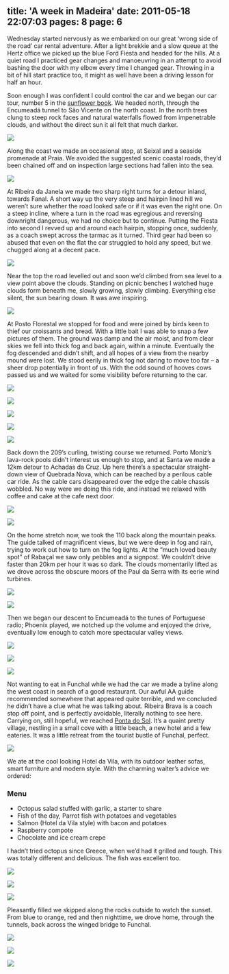 title: 'A week in Madeira'
date: 2011-05-18 22:07:03
pages: 8
page: 6
---

Wednesday started nervously as we embarked on our great ‘wrong side of the road’ car rental adventure. After a light brekkie and a slow queue at the Hertz office we picked up the blue Ford Fiesta and headed for the hills. At a quiet road I practiced gear changes and manoeuvring in an attempt to avoid bashing the door with my elbow every time I changed gear. Throwing in a bit of hill start practice too, it might as well have been a driving lesson for half an hour.

Soon enough I was confident I could control the car and we began our car tour, number 5 in the [sunflower book](http://amzn.to/mcTwRT "Read reviews on Amazon"). We headed north, through the Encumeadá tunnel to São Vicente on the north coast. In the north trees clung to steep rock faces and natural waterfalls flowed from impenetrable clouds, and without the direct sun it all felt that much darker.

[![](http://host.trivialbeing.org/up/small/madeira-083-waterfalls.jpg)](http://host.trivialbeing.org/up/madeira-083-waterfalls.jpg)

Along the coast we made an occasional stop, at Seixal and a seaside promenade at Praia. We avoided the suggested scenic coastal roads, they’d been chained off and on inspection large sections had fallen into the sea.

[![](http://host.trivialbeing.org/up/small/madeira-084-samantha.jpg)](http://host.trivialbeing.org/up/madeira-084-samantha.jpg)

At Ribeira da Janela we made two sharp right turns for a detour inland, towards Fanal. A short way up the very steep and hairpin lined hill we weren’t sure whether the road looked safe or if it was even the right one. On a steep incline, where a turn in the road was egregious and reversing downright dangerous, we had no choice but to continue. Putting the Fiesta into second I revved up and around each hairpin, stopping once, suddenly, as a coach swept across the tarmac as it turned. Third gear had been so abused that even on the flat the car struggled to hold any speed, but we chugged along at a decent pace.

[![](http://host.trivialbeing.org/up/small/madeira-085-north-east-view.jpg)](http://host.trivialbeing.org/up/madeira-085-north-east-view.jpg)

Near the top the road levelled out and soon we’d climbed from sea level to a view point above the clouds. Standing on picnic benches I watched huge clouds form beneath me, slowly growing, slowly climbing. Everything else silent, the sun bearing down. It was awe inspiring.

[![](http://host.trivialbeing.org/up/small/madeira-087-driving-to-fanal.jpg)](http://host.trivialbeing.org/up/madeira-087-driving-to-fanal.jpg)

At Posto Florestal we stopped for food and were joined by birds keen to thief our croissants and bread. With a little bait I was able to snap a few pictures of them.
The ground was damp and the air moist, and from clear skies we fell into thick fog and back again, within a minute. Eventually the fog descended and didn’t shift, and all hopes of a view from the nearby mound were lost. We stood eerily in thick fog not daring to move too far – a sheer drop potentially in front of us. With the odd sound of hooves cows passed us and we waited for some visibility before returning to the car.

[![](http://host.trivialbeing.org/up/small/madeira-088-bird-feed.jpg)](http://host.trivialbeing.org/up/madeira-088-bird-feed.jpg)

[![](http://host.trivialbeing.org/up/small/madeira-091-bird.jpg)](http://host.trivialbeing.org/up/madeira-091-bird.jpg)

[![](http://host.trivialbeing.org/up/small/madeira-092-sudden-fog.jpg)](http://host.trivialbeing.org/up/madeira-092-sudden-fog.jpg)

[![](http://host.trivialbeing.org/up/small/madeira-093-foggy-trees.jpg)](http://host.trivialbeing.org/up/madeira-093-foggy-trees.jpg)

[![](http://host.trivialbeing.org/up/small/madeira-094-foggy-trees.jpg)](http://host.trivialbeing.org/up/madeira-094-foggy-trees.jpg)

Back down the 209’s curling, twisting course we returned. Porto Moniz’s lava-rock pools didn’t interest us enough to stop, and at Santa we made a 12km detour to Achadas da Cruz. Up here there’s a spectacular straight-down view of Quebrada Nova, which can be reached by a perilous cable car ride. As the cable cars disappeared over the edge the cable chassis wobbled. No way were we doing this ride, and instead we relaxed with coffee and cake at the cafe next door.

[![](http://host.trivialbeing.org/up/small/madeira-096-hairpin-bends.jpg)](http://host.trivialbeing.org/up/madeira-096-hairpin-bends.jpg)

[![](http://host.trivialbeing.org/up/small/madeira-098-achadas-da-cruz.jpg)](http://host.trivialbeing.org/up/madeira-098-achadas-da-cruz.jpg)

On the home stretch now, we took the 110 back along the mountain peaks. The guide talked of magnificent views, but we were deep in fog and rain, trying to work out how to turn on the fog lights. At the “much loved beauty spot” of Rabaçal we saw only pebbles and a signpost. We couldn’t drive faster than 20km per hour it was so dark. The clouds momentarily lifted as we drove across the obscure moors of the Paul da Serra with its eerie wind turbines.

[![](http://host.trivialbeing.org/up/small/madeira-099-rabacal-wet.jpg)](http://host.trivialbeing.org/up/madeira-099-rabacal-wet.jpg)

[![](http://host.trivialbeing.org/up/small/madeira-100-paul-da-serra.jpg)](http://host.trivialbeing.org/up/madeira-100-paul-da-serra.jpg)

Then we began our descent to Encumeadá to the tunes of Portuguese radio; Phoenix played, we notched up the volume and enjoyed the drive, eventually low enough to catch more spectacular valley views.

[![](http://host.trivialbeing.org/up/small/madeira-103-encumeada.jpg)](http://host.trivialbeing.org/up/madeira-103-encumeada.jpg)

[![](http://host.trivialbeing.org/up/small/madeira-104-resting-at-encumeada.jpg)](http://host.trivialbeing.org/up/madeira-104-resting-at-encumeada.jpg)

[![](http://host.trivialbeing.org/up/small/madeira-105-encumeada-valley.jpg)](http://host.trivialbeing.org/up/madeira-105-encumeada-valley.jpg)

Not wanting to eat in Funchal while we had the car we made a byline along the west coast in search of a good restaurant. Our awful AA guide recommended somewhere that appeared quite terrible, and we concluded he didn’t have a clue what he was talking about. Ribeira Brava is a coach stop off point, and is perfectly avoidable, literally nothing to see here. Carrying on, still hopeful, we reached [Ponta do Sol](http://www.dpbolvw.net/click-2796858-10780389?url=http://www.hotels.com/de1058278/hotels-ponta-do-sol-portugal/ "Hotels in Ponta do Sol"). It’s a quaint pretty village, nestling in a small cove with a little beach, a new hotel and a few eateries. It was a little retreat from the tourist bustle of Funchal, perfect.

[![](http://host.trivialbeing.org/up/small/madeira-122-hotel-da-vila.jpg)](http://host.trivialbeing.org/up/madeira-122-hotel-da-vila.jpg)

We ate at the cool looking Hotel da Vila, with its outdoor leather sofas, smart furniture and modern style. With the charming waiter’s advice we ordered:

<div class="menu">

### Menu

*   Octopus salad stuffed with garlic, a starter to share
*   Fish of the day, Parrot fish with potatoes and vegetables
*   Salmon (Hotel da Vila style) with bacon and potatoes
*   Raspberry compote
*   Chocolate and ice cream crepe
</div>

I hadn’t tried octopus since Greece, when we’d had it grilled and tough. This was totally different and delicious. The fish was excellent too.

[![](http://host.trivialbeing.org/up/small/madeira-113-octopus-salad.jpg)](http://host.trivialbeing.org/up/madeira-113-octopus-salad.jpg)

[![](http://host.trivialbeing.org/up/small/madeira-114-salmon-hotel-da-vila.jpg)](http://host.trivialbeing.org/up/madeira-114-salmon-hotel-da-vila.jpg)

[![](http://host.trivialbeing.org/up/small/madeira-121-paul-and-sam.jpg)](http://host.trivialbeing.org/up/madeira-121-paul-and-sam.jpg)

Pleasantly filled we skipped along the rocks outside to watch the sunset. From blue to orange, red and then nighttime, we drove home, through the tunnels, back across the winged bridge to Funchal.

[![](http://host.trivialbeing.org/up/small/madeira-118-samantha.jpg)](http://host.trivialbeing.org/up/madeira-118-samantha.jpg)

[![](http://host.trivialbeing.org/up/small/madeira-116-paul.jpg)](http://host.trivialbeing.org/up/madeira-116-paul.jpg)

[![](http://host.trivialbeing.org/up/small/madeira-120-ponta-do-sol.jpg)](http://host.trivialbeing.org/up/madeira-120-ponta-do-sol.jpg)
